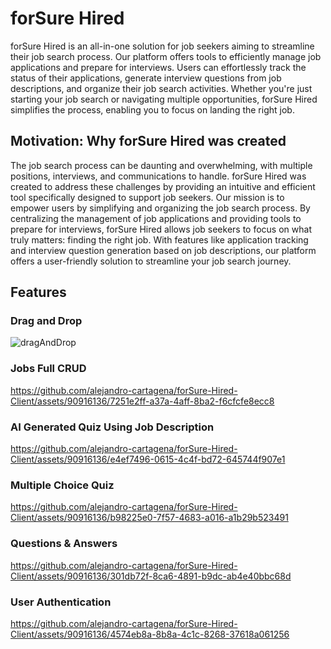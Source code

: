 # forSure Hired

forSure Hired is an all-in-one solution for job seekers aiming to streamline their job search process. Our platform offers tools to 
efficiently manage job applications and prepare for interviews. Users can effortlessly track the status of their applications, generate 
interview questions from job descriptions, and organize their job search activities. Whether you're just starting your job search or 
navigating multiple opportunities, forSure Hired simplifies the process, enabling you to focus on landing the right job.



## Motivation: Why forSure Hired was created 

The job search process can be daunting and overwhelming, with multiple positions, interviews, and communications to handle. forSure Hired 
was created to address these challenges by providing an intuitive and efficient tool specifically designed to support job seekers. Our 
mission is to empower users by simplifying and organizing the job search process. By centralizing the management of job applications and 
providing tools to prepare for interviews, forSure Hired allows job seekers to focus on what truly matters: finding the right job. With 
features like application tracking and interview question generation based on job descriptions, our platform offers a user-friendly solution 
to streamline your job search journey.


## Features
### Drag and Drop
![dragAndDrop](https://github.com/alejandro-cartagena/forSure-Hired-Client/assets/90916136/2e70ae70-4bb3-4a49-8a4c-b5273d8444c2)

### Jobs Full CRUD
https://github.com/alejandro-cartagena/forSure-Hired-Client/assets/90916136/7251e2ff-a37a-4aff-8ba2-f6cfcfe8ecc8


### AI Generated Quiz Using Job Description
https://github.com/alejandro-cartagena/forSure-Hired-Client/assets/90916136/e4ef7496-0615-4c4f-bd72-645744f907e1


### Multiple Choice Quiz
https://github.com/alejandro-cartagena/forSure-Hired-Client/assets/90916136/b98225e0-7f57-4683-a016-a1b29b523491



### Questions & Answers
https://github.com/alejandro-cartagena/forSure-Hired-Client/assets/90916136/301db72f-8ca6-4891-b9dc-ab4e40bbc68d


### User Authentication
https://github.com/alejandro-cartagena/forSure-Hired-Client/assets/90916136/4574eb8a-8b8a-4c1c-8268-37618a061256






